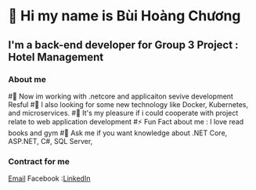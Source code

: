 # 👋 Hi my name is Bùi Hoàng Chương
## I'm a back-end developer for Group 3 Project : Hotel Management
### About me
#🔭 Now im working with .netcore and applicaiton sevive development Resful
#🌱 I also looking for some new technology like Docker, Kubernetes, and microservices.
#👯 It's my pleasure if i could cooperate with project relate to web application development
#⚡ Fun Fact about me : I love read books and gym
#💬 Ask me if you want knowledge about .NET Core, ASP.NET, C#, SQL Server,
### Contract for me 
[Email](hoangchuong07102003@gmail.com)
Facebook :[LinkedIn](https://ffacebook.com/myo.angel.7/)
